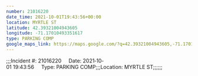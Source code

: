 ```yaml
---
number: 21016220
date_time: 2021-10-01T19:43:56+00:00
location: MYRTLE ST
latitude: 42.39321004943605
longitude: -71.17010493351617
type: PARKING COMP
google_maps_link: https://maps.google.com/?q=42.39321004943605,-71.17010493351617
---
```


;;;Incident #: 21016220     Date: 2021‐10‐01 19:43:56     Type: PARKING COMP;;;Location: MYRTLE ST;;;;;;
